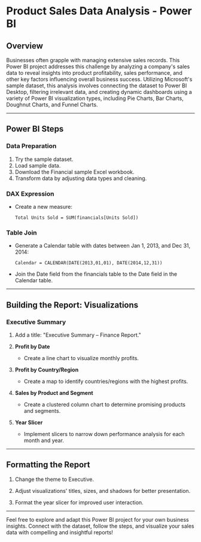 # Product Sales Data Analysis - Power BI

## Overview

Businesses often grapple with managing extensive sales records. This Power BI project addresses this challenge by analyzing a company's sales data to reveal insights into product profitability, sales performance, and other key factors influencing overall business success. Utilizing Microsoft's sample dataset, this analysis involves connecting the dataset to Power BI Desktop, filtering irrelevant data, and creating dynamic dashboards using a variety of Power BI visualization types, including Pie Charts, Bar Charts, Doughnut Charts, and Funnel Charts.

---

## Power BI Steps

### Data Preparation

1. Try the sample dataset.
2. Load sample data.
3. Download the Financial sample Excel workbook.
4. Transform data by adjusting data types and cleaning.

### DAX Expression

- Create a new measure:  
  ```
  Total Units Sold = SUM(financials[Units Sold])
  ```

### Table Join

- Generate a Calendar table with dates between Jan 1, 2013, and Dec 31, 2014:
  ```
  Calendar = CALENDAR(DATE(2013,01,01), DATE(2014,12,31))
  ```

- Join the Date field from the financials table to the Date field in the Calendar table.

---

## Building the Report: Visualizations

### Executive Summary

1. Add a title: "Executive Summary – Finance Report."

2. **Profit by Date**
   - Create a line chart to visualize monthly profits.

3. **Profit by Country/Region**
   - Create a map to identify countries/regions with the highest profits.

4. **Sales by Product and Segment**
   - Create a clustered column chart to determine promising products and segments.

5. **Year Slicer**
   - Implement slicers to narrow down performance analysis for each month and year.

---

## Formatting the Report

1. Change the theme to Executive.

2. Adjust visualizations' titles, sizes, and shadows for better presentation.

3. Format the year slicer for improved user interaction.

---

Feel free to explore and adapt this Power BI project for your own business insights. Connect with the dataset, follow the steps, and visualize your sales data with compelling and insightful reports!
